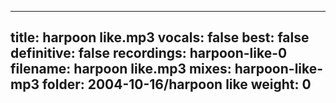 
---
title: harpoon like.mp3
vocals: false
best: false
definitive: false
recordings: harpoon-like-0
filename: harpoon like.mp3
mixes: harpoon-like-mp3
folder: 2004-10-16/harpoon like
weight: 0
---
